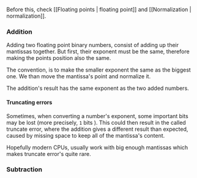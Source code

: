 Before this, check [[Floating points | floating point]] and [[Normalization | normalization]].

### Addition
Adding two floating point binary numbers, consist of adding up their mantissas together. 
But first, their exponent must be the same, therefore making the points position also the same.

The convention, is to make the smaller exponent the same as the biggest one. We than move the mantissa's point and normalize it. 

The addition's result has the same exponent as the two added numbers.

#### Truncating errors
Sometimes, when converting a number's exponent, some important bits may be lost (more precisely, ``1`` bits ). 
This could then result in the called truncate error, where the addition gives a different result than expected, caused by missing space to keep all of the mantissa's content. 

Hopefully modern CPUs, usually work with big enough mantissas which makes truncate error's quite rare.

### Subtraction

